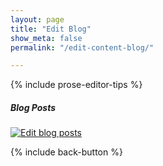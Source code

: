 ```yaml
---
layout: page
title: "Edit Blog"
show_meta: false
permalink: "/edit-content-blog/"

---
```

{% include prose-editor-tips %}  

##### Blog Posts
<a href="http://prose.io/{% include config/target-website-prose-url %}/tree/gh-pages/_posts"><img src="{{ site.urlimg }}/edit-button.png"  alt="Edit blog posts" border="0" /></a>

{% include back-button %}

